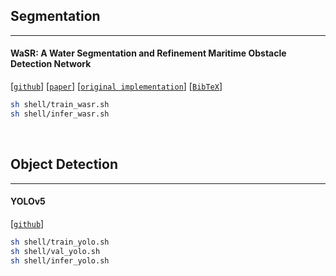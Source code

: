 ## Segmentation
---
#### WaSR: A Water Segmentation and Refinement Maritime Obstacle Detection Network
[[`github`](https://github.com/lojzezust/WaSR)] 
[[`paper`](https://prints.vicos.si/publications/392/wasr-a-water-segmentation-and-refinement-maritime-obstacle-detection-network)] [[`original implementation`](https://github.com/bborja/wasr_network)] 
[[`BibTeX`](#cite)] 

```bash
sh shell/train_wasr.sh
sh shell/infer_wasr.sh
```

<br/>

## Object Detection
---
#### YOLOv5
[[`github`](https://github.com/ultralytics/yolov5)] 

```bash
sh shell/train_yolo.sh
sh shell/val_yolo.sh
sh shell/infer_yolo.sh
```
